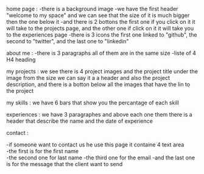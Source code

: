 home page :
 -there is a background image 
 -we have the first header "welcome to my space"
 and we can see that the size of it is much bigger then the one below it 
 -and there is 2 bottons the first one if you click on it it will take to the projects page, and the other one if click on it it will take you to the experiences page
 -there is 3 icons the first one linked to "github", the second  to "twitter", and the last one to "linkedin"


about me :
 -there is 3 paragraphs all of them are in the same size
 -liste of 4 H4 heading 


my projects :
 we see there is 4 project images and the project title under the image from the size we can say it a a header and also the project description, and there is a botton below all the images 
 that have the lin to the project 


my skills :
 we have 6 bars that show you the percantage of each skill 


experiences :
 we have 3 paragraphes and above each one them there is a header that describe the name and the date of experience 


contact :

 -if someone want to contact us he use this page it containe 4 text area  
 -the first is for the first name  
 -the second one for last name 
 -the third one for the email 
 -and the last one is for the message that the client want to send
